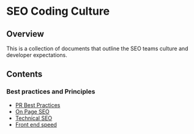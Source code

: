 # SEO Coding Culture

## Overview

This is a collection of documents that outline the SEO teams culture and developer expectations.

## Contents

### Best practices and Principles

 * [PR Best Practices](pr-best-practices.md)
 * [On Page SEO](on-page-seo.md)
 * [Technical SEO](technical-seo.md)
 * [Front end speed](speed.md)
